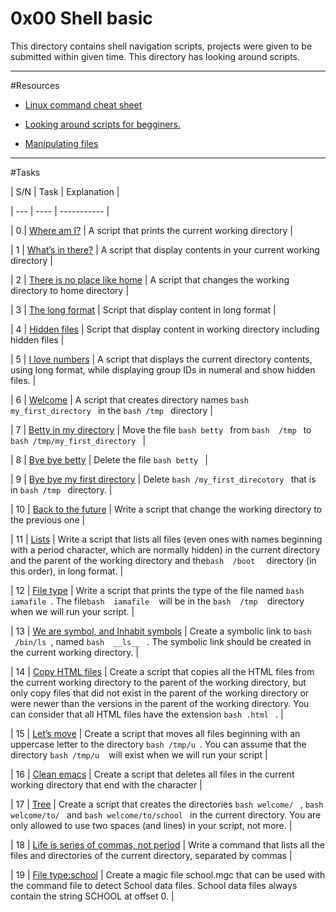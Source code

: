 # 0x00 Shell basic

This directory contains shell navigation scripts, projects were given to be submitted within given time. This directory has looking around scripts.

___

#Resources

* [Linux command cheat sheet](https://www.guru99.com/linux-commands-cheat-sheet.html)

* [Looking around scripts for begginers.](https://www.freecodecamp.org/news/shell-scripting-crash-course-how-to-write-bash-scripts-in-linux/)

* [Manipulating files](https://linuxcommand.org/lc3_lts0050.php)

---

#Tasks

| S/N | Task | Explanation |

| --- | ---- | ----------- |

| 0 | [Where am I?](https://github.com/mboyasteps001/alx-system_engineering-devops/blob/master/0x00-shell_basics/0-current_working_directory) | A script that prints the current working directory |

| 1 | [What’s in there?](https://github.com/mboyasteps001/alx-system_engineering-devops/blob/master/0x00-shell_basics/1-listit) | A script that display contents in your current working directory |

| 2 | [There is no place like home](https://github.com/mboyasteps001/alx-system_engineering-devops/blob/master/0x00-shell_basics/2-bring_me_home) | A script that changes the working directory to home directory |

| 3 | [The long format](https://github.com/mboyasteps001/alx-system_engineering-devops/blob/master/0x00-shell_basics/3-listfiles) | Script that display content in long format |

| 4 | [Hidden files](https://github.com/mboyasteps001/alx-system_engineering-devops/blob/master/0x00-shell_basics/4-listmorefiles) | Script that display content in working directory including hidden files |

| 5 | [I love numbers](https://github.com/mboyasteps001/alx-system_engineering-devops/blob/master/0x00-shell_basics/5-listfilesdigitonly) | A script that displays the current directory contents, using long format, while displaying group IDs in numeral and show hidden files. |

| 6 | [Welcome](https://github.com/mboyasteps001/alx-system_engineering-devops/blob/master/0x00-shell_basics/6-firstdirectory) | A script that creates directory names ```bash my_first_directory ``` in the ```bash /tmp ``` directory |

| 7 | [Betty in my directory](https://github.com/mboyasteps001/alx-system_engineering-devops/blob/master/0x00-shell_basics/7-movethatfile) | Move the file ```bash betty ``` from ```bash  /tmp ``` to ```bash /tmp/my_first_directory ``` |

| 8 | [Bye bye betty](https://github.com/mboyasteps001/alx-system_engineering-devops/blob/master/0x00-shell_basics/8-firstdelete) | Delete the file ```bash betty ``` |

| 9 | [Bye bye my first directory](https://github.com/mboyasteps001/alx-system_engineering-devops/blob/master/0x00-shell_basics/9-firstdirdeletion) | Delete ```bash /my_first_direcotory ``` that is in ```bash /tmp ``` directory. |

| 10 | [Back to the future](https://github.com/mboyasteps001/alx-system_engineering-devops/blob/master/0x00-shell_basics/10-back) | Write a script that change the working directory to the previous one |

| 11 | [Lists](https://github.com/mboyasteps001/alx-system_engineering-devops/blob/master/0x00-shell_basics/11-lists) | Write a script that lists all files (even ones with names beginning with a period character, which are normally hidden) in the current directory and the parent of the working directory and the```bash  /boot  ``` directory (in this order), in long format. |

| 12 | [File type](https://github.com/mboyasteps001/alx-system_engineering-devops/blob/master/0x00-shell_basics/12-file_type) | Write a script that prints the type of the file named ```bash iamafile ```. The file```bash  iamafile ```  will be in the ```bash  /tmp ```  directory when we will run your script. |

| 13 | [We are symbol, and Inhabit symbols](https://github.com/mboyasteps001/alx-system_engineering-devops/blob/master/0x00-shell_basics/13-symbolic_link) | Create a symbolic link to ```bash  /bin/ls ```, named ```bash  __ls__ ``` . The symbolic link should be created in the current working directory. |

| 14 | [Copy HTML files](https://github.com/mboyasteps001/alx-system_engineering-devops/blob/master/0x00-shell_basics/14-copy_html) | Create a script that copies all the HTML files from the current working directory to the parent of the working directory, but only copy files that did not exist in the parent of the working directory or were newer than the versions in the parent of the working directory.
You can consider that all HTML files have the extension ```bash .html ``` . |

| 15 | [Let’s move](https://github.com/mboyasteps001/alx-system_engineering-devops/blob/master/0x00-shell_basics/100-lets_move) | Create a script that moves all files beginning with an uppercase letter to the directory ```bash /tmp/u ```.
You can assume that the directory ```bash /tmp/u ```  will exist when we will run your script |

| 16 | [Clean emacs](https://github.com/mboyasteps001/alx-system_engineering-devops/blob/master/0x00-shell_basics/101-clean_emacs) | Create a script that deletes all files in the current working directory that end with the character |

| 17 | [Tree](https://github.com/mboyasteps001/alx-system_engineering-devops/blob/master/0x00-shell_basics/102-tree) | Create a script that creates the directories ```bash welcome/ ``` ,  ```bash welcome/to/ ``` and ```bash welcome/to/school ``` in the current directory.
You are only allowed to use two spaces (and lines) in your script, not more. |

| 18 | [Life is series of commas, not period](https://github.com/mboyasteps001/alx-system_engineering-devops/blob/master/0x00-shell_basics/103-commas) | Write a command that lists all the files and directories of the current directory, separated by commas |

| 19 | [File type:school](https://github.com/mboyasteps001/alx-system_engineering-devops/blob/master/0x00-shell_basics/school.mgc) | Create a magic file school.mgc that can be used with the command file to detect School data files. School data files always contain the string SCHOOL at offset 0. |  








